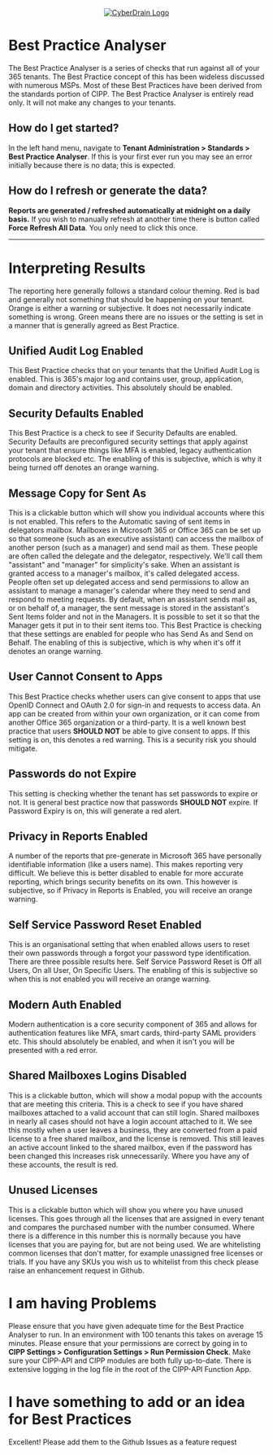 <p align="center"><a href="https://cyberdrain.com" target="_blank" rel="noopener noreferrer"><img src="../assets/img/CyberDrain.png" alt="CyberDrain Logo"></a></p>

# Best Practice Analyser

The Best Practice Analyser is a series of checks that run against all of your 365 tenants. The Best Practice concept of this has been wideless discussed with numerous MSPs. Most of these Best Practices have been derived from the standards portion of CIPP. The Best Practice Analyser is entirely read only. It will not make any changes to your tenants.

## How do I get started?

In the left hand menu, navigate to **Tenant Administration > Standards > Best Practice Analyser**. If this is your first ever run you may see an error initially because there is no data; this is expected.
## How do I refresh or generate the data?
**Reports are generated / refreshed automatically at midnight on a daily basis.**
If you wish to manually refresh at another time there is button called **Force Refresh All Data**. You only need to click this once.

---

# Interpreting Results
The reporting here generally follows a standard colour theming.
Red is bad and generally not something that should be happening on your tenant.
Orange is either a warning or subjective. It does not necessarily indicate something is wrong.
Green means there are no issues or the setting is set in a manner that is generally agreed as Best Practice.

## Unified Audit Log Enabled
This Best Practice checks that on your tenants that the Unified Audit Log is enabled. This is 365's major log and contains user, group, application, domain and directory activities. This absolutely should be enabled.

## Security Defaults Enabled
This Best Practice is a check to see if Security Defaults are enabled. Security Defaults are preconfigured security settings that apply against your tenant that ensure things like MFA is enabled, legacy authentication protocols are blocked etc. The enabling of this is subjective, which is why it being turned off denotes an orange warning.

## Message Copy for Sent As
This is a clickable button which will show you individual accounts where this is not enabled. This refers to the Automatic saving of sent items in delegators mailbox. Mailboxes in Microsoft 365 or Office 365 can be set up so that someone (such as an executive assistant) can access the mailbox of another person (such as a manager) and send mail as them. These people are often called the delegate and the delegator, respectively. We'll call them "assistant" and "manager" for simplicity's sake. When an assistant is granted access to a manager's mailbox, it's called delegated access. People often set up delegated access and send permissions to allow an assistant to manage a manager's calendar where they need to send and respond to meeting requests. By default, when an assistant sends mail as, or on behalf of, a manager, the sent message is stored in the assistant's Sent Items folder and not in the Managers. It is possible to set it so that the Manager gets it put in to their sent items too. This Best Practice is checking that these settings are enabled for people who has Send As and Send on Behalf. The enabling of this is subjective, which is why when it's off it denotes an orange warning.

## User Cannot Consent to Apps
This Best Practice checks whether users can give consent to apps that use OpenID Connect and OAuth 2.0 for sign-in and requests to access data. An app can be created from within your own organization, or it can come from another Office 365 organization or a third-party. It is a well known best practice that users **SHOULD NOT** be able to give consent to apps. If this setting is on, this denotes a red warning. This is a security risk you should mitigate.

## Passwords do not Expire
This setting is checking whether the tenant has set passwords to expire or not. It is general best practice now that passwords **SHOULD NOT** expire. If Password Expiry is on, this will generate a red alert.

## Privacy in Reports Enabled
A number of the reports that pre-generate in Microsoft 365 have personally identifiable information (like a users name). This makes reporting very difficult. We believe this is better disabled to enable for more accurate reporting, which brings security benefits on its own. This however is subjective, so if Privacy in Reports is Enabled, you will receive an orange warning.

## Self Service Password Reset Enabled
This is an organisational setting that when enabled allows users to reset their own passwords through a forgot your password type identification. There are three possible results here. Self Service Password Reset is Off all Users, On all User, On Specific Users. The enabling of this is subjective so when this is not enabled you will receive an orange warning.

## Modern Auth Enabled
Modern authentication is a core security component of 365 and allows for authentication features like MFA, smart cards, third-party SAML providers etc. This should absolutely be enabled, and when it isn't you will be presented with a red error.

## Shared Mailboxes Logins Disabled
This is a clickable button, which will show a modal popup with the accounts that are meeting this criteria. This is a check to see if you have shared mailboxes attached to a valid account that can still login. Shared mailboxes in nearly all cases should not have a login account attached to it. We see this mostly when a user leaves a business, they are converted from a paid license to a free shared mailbox, and the license is removed. This still leaves an active account linked to the shared mailbox, even if the password has been changed this increases risk unnecessarily. Where you have any of these accounts, the result is red.

## Unused Licenses
This is a clickable button which will show you where you have unused licenses. This goes through all the licenses that are assigned in every tenant and compares the purchased number with the number consumed. Where there is a difference in this number this is normally because you have licenses that you are paying for, but are not being used. We are whitelisting common licenses that don't matter, for example unassigned free licenses or trials. If you have any SKUs you wish us to whitelist from this check please raise an enhancement request in Github.

# I am having Problems
Please ensure that you have given adequate time for the Best Practice Analyser to run. In an environment with 100 tenants this takes on average 15 minutes. Please ensure that your permissions are correct by going in to **CIPP Settings > Configuration Settings > Run Permission Check**. Make sure your CIPP-API and CIPP modules are both fully up-to-date. There is extensive logging in the log file in the root of the CIPP-API Function App.

# I have something to add or an idea for Best Practices
Excellent! Please add them to the Github Issues as a feature request



